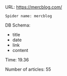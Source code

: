 URL: https://mercblog.com/

    Spider name: mercblog

DB Schema:
- title
- date
- link
- content

Time: 19.36

Number of articles: 55
